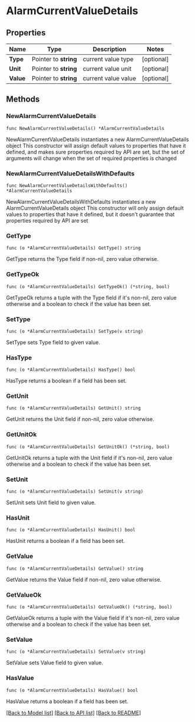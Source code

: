# AlarmCurrentValueDetails

## Properties

Name | Type | Description | Notes
------------ | ------------- | ------------- | -------------
**Type** | Pointer to **string** | current value type | [optional] 
**Unit** | Pointer to **string** | current value unit | [optional] 
**Value** | Pointer to **string** | current value value | [optional] 

## Methods

### NewAlarmCurrentValueDetails

`func NewAlarmCurrentValueDetails() *AlarmCurrentValueDetails`

NewAlarmCurrentValueDetails instantiates a new AlarmCurrentValueDetails object
This constructor will assign default values to properties that have it defined,
and makes sure properties required by API are set, but the set of arguments
will change when the set of required properties is changed

### NewAlarmCurrentValueDetailsWithDefaults

`func NewAlarmCurrentValueDetailsWithDefaults() *AlarmCurrentValueDetails`

NewAlarmCurrentValueDetailsWithDefaults instantiates a new AlarmCurrentValueDetails object
This constructor will only assign default values to properties that have it defined,
but it doesn't guarantee that properties required by API are set

### GetType

`func (o *AlarmCurrentValueDetails) GetType() string`

GetType returns the Type field if non-nil, zero value otherwise.

### GetTypeOk

`func (o *AlarmCurrentValueDetails) GetTypeOk() (*string, bool)`

GetTypeOk returns a tuple with the Type field if it's non-nil, zero value otherwise
and a boolean to check if the value has been set.

### SetType

`func (o *AlarmCurrentValueDetails) SetType(v string)`

SetType sets Type field to given value.

### HasType

`func (o *AlarmCurrentValueDetails) HasType() bool`

HasType returns a boolean if a field has been set.

### GetUnit

`func (o *AlarmCurrentValueDetails) GetUnit() string`

GetUnit returns the Unit field if non-nil, zero value otherwise.

### GetUnitOk

`func (o *AlarmCurrentValueDetails) GetUnitOk() (*string, bool)`

GetUnitOk returns a tuple with the Unit field if it's non-nil, zero value otherwise
and a boolean to check if the value has been set.

### SetUnit

`func (o *AlarmCurrentValueDetails) SetUnit(v string)`

SetUnit sets Unit field to given value.

### HasUnit

`func (o *AlarmCurrentValueDetails) HasUnit() bool`

HasUnit returns a boolean if a field has been set.

### GetValue

`func (o *AlarmCurrentValueDetails) GetValue() string`

GetValue returns the Value field if non-nil, zero value otherwise.

### GetValueOk

`func (o *AlarmCurrentValueDetails) GetValueOk() (*string, bool)`

GetValueOk returns a tuple with the Value field if it's non-nil, zero value otherwise
and a boolean to check if the value has been set.

### SetValue

`func (o *AlarmCurrentValueDetails) SetValue(v string)`

SetValue sets Value field to given value.

### HasValue

`func (o *AlarmCurrentValueDetails) HasValue() bool`

HasValue returns a boolean if a field has been set.


[[Back to Model list]](../README.md#documentation-for-models) [[Back to API list]](../README.md#documentation-for-api-endpoints) [[Back to README]](../README.md)


